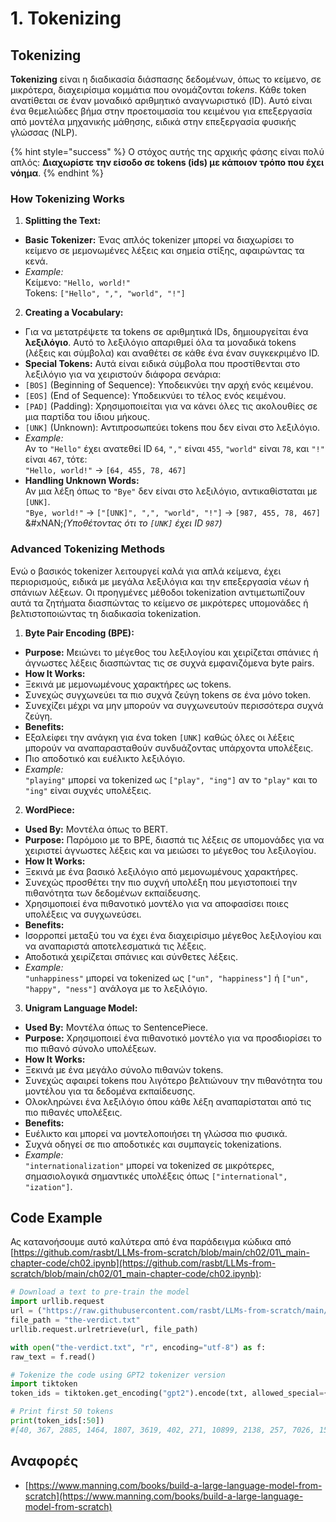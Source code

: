 # 1. Tokenizing

## Tokenizing

**Tokenizing** είναι η διαδικασία διάσπασης δεδομένων, όπως το κείμενο, σε μικρότερα, διαχειρίσιμα κομμάτια που ονομάζονται _tokens_. Κάθε token ανατίθεται σε έναν μοναδικό αριθμητικό αναγνωριστικό (ID). Αυτό είναι ένα θεμελιώδες βήμα στην προετοιμασία του κειμένου για επεξεργασία από μοντέλα μηχανικής μάθησης, ειδικά στην επεξεργασία φυσικής γλώσσας (NLP).

{% hint style="success" %}
Ο στόχος αυτής της αρχικής φάσης είναι πολύ απλός: **Διαχωρίστε την είσοδο σε tokens (ids) με κάποιον τρόπο που έχει νόημα**.
{% endhint %}

### **How Tokenizing Works**

1. **Splitting the Text:**
* **Basic Tokenizer:** Ένας απλός tokenizer μπορεί να διαχωρίσει το κείμενο σε μεμονωμένες λέξεις και σημεία στίξης, αφαιρώντας τα κενά.
* _Example:_\
Κείμενο: `"Hello, world!"`\
Tokens: `["Hello", ",", "world", "!"]`
2. **Creating a Vocabulary:**
* Για να μετατρέψετε τα tokens σε αριθμητικά IDs, δημιουργείται ένα **λεξιλόγιο**. Αυτό το λεξιλόγιο απαριθμεί όλα τα μοναδικά tokens (λέξεις και σύμβολα) και αναθέτει σε κάθε ένα έναν συγκεκριμένο ID.
* **Special Tokens:** Αυτά είναι ειδικά σύμβολα που προστίθενται στο λεξιλόγιο για να χειριστούν διάφορα σενάρια:
* `[BOS]` (Beginning of Sequence): Υποδεικνύει την αρχή ενός κειμένου.
* `[EOS]` (End of Sequence): Υποδεικνύει το τέλος ενός κειμένου.
* `[PAD]` (Padding): Χρησιμοποιείται για να κάνει όλες τις ακολουθίες σε μια παρτίδα του ίδιου μήκους.
* `[UNK]` (Unknown): Αντιπροσωπεύει tokens που δεν είναι στο λεξιλόγιο.
* _Example:_\
Αν το `"Hello"` έχει ανατεθεί ID `64`, `","` είναι `455`, `"world"` είναι `78`, και `"!"` είναι `467`, τότε:\
`"Hello, world!"` → `[64, 455, 78, 467]`
* **Handling Unknown Words:**\
Αν μια λέξη όπως το `"Bye"` δεν είναι στο λεξιλόγιο, αντικαθίσταται με `[UNK]`.\
`"Bye, world!"` → `["[UNK]", ",", "world", "!"]` → `[987, 455, 78, 467]`\
&#xNAN;_(Υποθέτοντας ότι το `[UNK]` έχει ID `987`)_

### **Advanced Tokenizing Methods**

Ενώ ο βασικός tokenizer λειτουργεί καλά για απλά κείμενα, έχει περιορισμούς, ειδικά με μεγάλα λεξιλόγια και την επεξεργασία νέων ή σπάνιων λέξεων. Οι προηγμένες μέθοδοι tokenization αντιμετωπίζουν αυτά τα ζητήματα διασπώντας το κείμενο σε μικρότερες υπομονάδες ή βελτιστοποιώντας τη διαδικασία tokenization.

1. **Byte Pair Encoding (BPE):**
* **Purpose:** Μειώνει το μέγεθος του λεξιλογίου και χειρίζεται σπάνιες ή άγνωστες λέξεις διασπώντας τις σε συχνά εμφανιζόμενα byte pairs.
* **How It Works:**
* Ξεκινά με μεμονωμένους χαρακτήρες ως tokens.
* Συνεχώς συγχωνεύει τα πιο συχνά ζεύγη tokens σε ένα μόνο token.
* Συνεχίζει μέχρι να μην μπορούν να συγχωνευτούν περισσότερα συχνά ζεύγη.
* **Benefits:**
* Εξαλείφει την ανάγκη για ένα token `[UNK]` καθώς όλες οι λέξεις μπορούν να αναπαρασταθούν συνδυάζοντας υπάρχοντα υπολέξεις.
* Πιο αποδοτικό και ευέλικτο λεξιλόγιο.
* _Example:_\
`"playing"` μπορεί να tokenized ως `["play", "ing"]` αν το `"play"` και το `"ing"` είναι συχνές υπολέξεις.
2. **WordPiece:**
* **Used By:** Μοντέλα όπως το BERT.
* **Purpose:** Παρόμοιο με το BPE, διασπά τις λέξεις σε υπομονάδες για να χειριστεί άγνωστες λέξεις και να μειώσει το μέγεθος του λεξιλογίου.
* **How It Works:**
* Ξεκινά με ένα βασικό λεξιλόγιο από μεμονωμένους χαρακτήρες.
* Συνεχώς προσθέτει την πιο συχνή υπολέξη που μεγιστοποιεί την πιθανότητα των δεδομένων εκπαίδευσης.
* Χρησιμοποιεί ένα πιθανοτικό μοντέλο για να αποφασίσει ποιες υπολέξεις να συγχωνεύσει.
* **Benefits:**
* Ισορροπεί μεταξύ του να έχει ένα διαχειρίσιμο μέγεθος λεξιλογίου και να αναπαριστά αποτελεσματικά τις λέξεις.
* Αποδοτικά χειρίζεται σπάνιες και σύνθετες λέξεις.
* _Example:_\
`"unhappiness"` μπορεί να tokenized ως `["un", "happiness"]` ή `["un", "happy", "ness"]` ανάλογα με το λεξιλόγιο.
3. **Unigram Language Model:**
* **Used By:** Μοντέλα όπως το SentencePiece.
* **Purpose:** Χρησιμοποιεί ένα πιθανοτικό μοντέλο για να προσδιορίσει το πιο πιθανό σύνολο υπολέξεων.
* **How It Works:**
* Ξεκινά με ένα μεγάλο σύνολο πιθανών tokens.
* Συνεχώς αφαιρεί tokens που λιγότερο βελτιώνουν την πιθανότητα του μοντέλου για τα δεδομένα εκπαίδευσης.
* Ολοκληρώνει ένα λεξιλόγιο όπου κάθε λέξη αναπαρίσταται από τις πιο πιθανές υπολέξεις.
* **Benefits:**
* Ευέλικτο και μπορεί να μοντελοποιήσει τη γλώσσα πιο φυσικά.
* Συχνά οδηγεί σε πιο αποδοτικές και συμπαγείς tokenizations.
* _Example:_\
`"internationalization"` μπορεί να tokenized σε μικρότερες, σημασιολογικά σημαντικές υπολέξεις όπως `["international", "ization"]`.

## Code Example

Ας κατανοήσουμε αυτό καλύτερα από ένα παράδειγμα κώδικα από [https://github.com/rasbt/LLMs-from-scratch/blob/main/ch02/01\_main-chapter-code/ch02.ipynb](https://github.com/rasbt/LLMs-from-scratch/blob/main/ch02/01_main-chapter-code/ch02.ipynb):
```python
# Download a text to pre-train the model
import urllib.request
url = ("https://raw.githubusercontent.com/rasbt/LLMs-from-scratch/main/ch02/01_main-chapter-code/the-verdict.txt")
file_path = "the-verdict.txt"
urllib.request.urlretrieve(url, file_path)

with open("the-verdict.txt", "r", encoding="utf-8") as f:
raw_text = f.read()

# Tokenize the code using GPT2 tokenizer version
import tiktoken
token_ids = tiktoken.get_encoding("gpt2").encode(txt, allowed_special={"[EOS]"}) # Allow the user of the tag "[EOS]"

# Print first 50 tokens
print(token_ids[:50])
#[40, 367, 2885, 1464, 1807, 3619, 402, 271, 10899, 2138, 257, 7026, 15632, 438, 2016, 257, 922, 5891, 1576, 438, 568, 340, 373, 645, 1049, 5975, 284, 502, 284, 3285, 326, 11, 287, 262, 6001, 286, 465, 13476, 11, 339, 550, 5710, 465, 12036, 11, 6405, 257, 5527, 27075, 11]
```
## Αναφορές

* [https://www.manning.com/books/build-a-large-language-model-from-scratch](https://www.manning.com/books/build-a-large-language-model-from-scratch)
